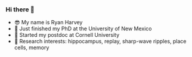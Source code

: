 ### Hi there 👋

<!--
**ryanharvey1/ryanharvey1** is a ✨ _special_ ✨ repository because its `README.md` (this file) appears on your GitHub profile.
Here are some ideas to get you started:
- 🌱 I’m currently learning ...
- 👯 I’m looking to collaborate on ...
- 🤔 I’m looking for help with ...
- 💬 Ask me about ...
- 📫 How to reach me: ...
![replay_figure](https://github.com/ryanharvey1/ryanharvey1/blob/main/replay_figure.png)

<img src="https://github.com/ryanharvey1/ryanharvey1/blob/main/replay_figure.png" width="500px">

- ⚡ Fun fact: ...
-->

- 😎 My name is Ryan Harvey
- 🔬 Just finished my PhD at the University of New Mexico
- 🤩 Started my postdoc at Cornell University 
- 🧠 Research interests: hippocampus, replay, sharp-wave ripples, place cells, memory




